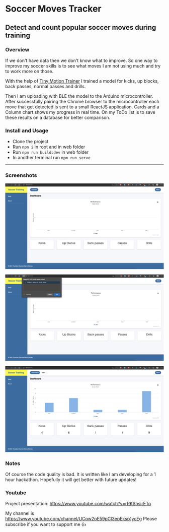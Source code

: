 # Soccer Moves Tracker

## Detect and count popular soccer moves during training

### Overview

If we don't have data then we don't know what to improve. So one way to improve my soccer skills is to see what moves I am not using much and try to work more on those.

With the help of [Tiny Motion Trainer](https://experiments.withgoogle.com/tiny-motion-trainer "Tiny Motion Trainer") I trained a model for kicks, up blocks, back passes, normal passes and drills.

Then I am uploading with BLE the model to the Arduino microcontroller. After successfully pairing the Chrome browser to the microcontroller each move that get detected is sent to a small ReactJS application. Cards and a Column chart shows my progress in real time. On my ToDo list is to save these results on a database for better comparison.

### Install and Usage

- Clone the project
- Run `npm i` in root and in web folder
- Run `npm run build:dev` in web folder
- In another terminal run `npm run serve`

---

### Screenshots

![Homepage](/readme_images/home.png)

![Connect](/readme_images/connect.png)

![Moves](/readme_images/moves.png)

### Notes

Of course the code quality is bad. It is written like I am developing for a 1 hour hackathon. Hopefully it will get better with future updates!

### Youtube

Project presentation: https://www.youtube.com/watch?v=rRKShsirETo

My channel is https://www.youtube.com/channel/UCpw2pE59pCl3epEksp1ycEg
Please subscribe if you want to support me 👍
